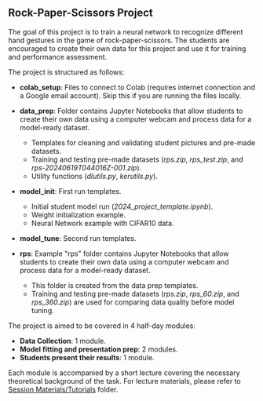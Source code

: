 ## Rock-Paper-Scissors Project

The goal of this project is to train a neural network to recognize different hand gestures in the game of rock-paper-scissors. The students are encouraged to create their own data for this project and use it for training and performance assessment.

The project is structured as follows:

- **colab_setup**: Files to connect to Colab (requires internet connection and a Google email account). Skip this if you are running the files locally.

- **data_prep**: Folder contains Jupyter Notebooks that allow students to create their own data using a computer webcam and process data for a model-ready dataset.  
  - Templates for cleaning and validating student pictures and pre-made datasets.
  - Training and testing pre-made datasets (_rps.zip_, _rps_test.zip_, and _rps-20240619T044016Z-001.zip_).
  - Utility functions (_dlutils.py_, _kerutils.py_).

- **model_init**: First run templates.
  - Initial student model run (_2024_project_template.ipynb_).
  - Weight initialization example.
  - Neural Network example with CIFAR10 data.

- **model_tune**: Second run templates.

- **rps**: Example "rps" folder contains Jupyter Notebooks that allow students to create their own data using a computer webcam and process data for a model-ready dataset.  
  - This folder is created from the data prep templates.
  - Training and testing pre-made datasets (_rps.zip_, _rps_60.zip_, and _rps_360.zip_) are used for comparing data quality before model tuning.

The project is aimed to be covered in 4 half-day modules:
- **Data Collection**: 1 module.
- **Model fitting and presentation prep**: 2 modules.
- **Students present their results**: 1 module.

Each module is accompanied by a short lecture covering the necessary theoretical background of the task. For lecture materials, please refer to [Session Materials/Tutorials](https://github.com/RudyMartin/dsai-2024/tree/main/MVPS/Session-Materials/Tutorials) folder.

